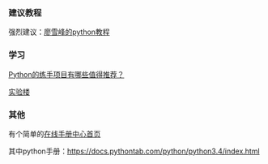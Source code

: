 

### 建议教程
强烈建议：[廖雪峰的python教程](https://www.liaoxuefeng.com/wiki/0014316089557264a6b348958f449949df42a6d3a2e542c000)

### 学习

[Python的练手项目有哪些值得推荐？](https://www.zhihu.com/question/29372574/answer/88744491)

[实验楼](https://www.shiyanlou.com)


### 其他

有个简单的[在线手册中心首页](https://docs.pythontab.com)

其中python手册：https://docs.pythontab.com/python/python3.4/index.html



